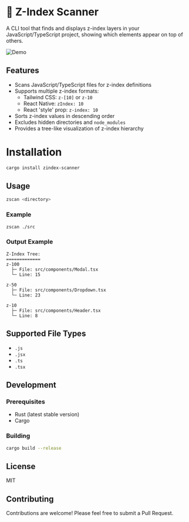 # 🥞 Z-Index Scanner 

A CLI tool that finds and displays z-index layers in your JavaScript/TypeScript project, showing which elements appear on top of others.

![Demo](demo.gif)

## Features

- Scans JavaScript/TypeScript files for z-index definitions
- Supports multiple z-index formats:
  - Tailwind CSS: `z-[10]` or `z-10`
  - React Native: `zIndex: 10`
  - React 'style' prop: `z-index: 10`
- Sorts z-index values in descending order
- Excludes hidden directories and `node_modules`
- Provides a tree-like visualization of z-index hierarchy


# Installation

```bash
cargo install zindex-scanner
```

## Usage

```bash
zscan <directory>
```

### Example

```bash
zscan ./src
```

### Output Example

```
Z-Index Tree:
=============
z-100
  ├─ File: src/components/Modal.tsx
  └─ Line: 15

z-50
  ├─ File: src/components/Dropdown.tsx
  └─ Line: 23

z-10
  ├─ File: src/components/Header.tsx
  └─ Line: 8
```


## Supported File Types

- `.js`
- `.jsx`
- `.ts`
- `.tsx`

## Development

### Prerequisites

- Rust (latest stable version)
- Cargo

### Building

```bash
cargo build --release
```



## License

MIT

## Contributing

Contributions are welcome! Please feel free to submit a Pull Request. 